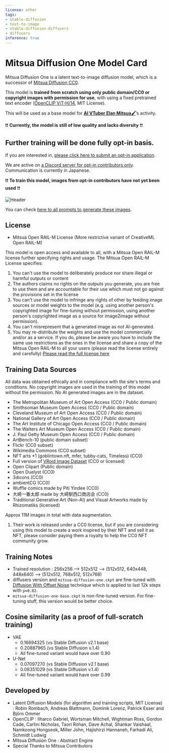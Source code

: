 ```yaml
---
license: other
tags:
- stable-diffusion
- text-to-image
- stable-diffusion-diffusers
- diffusers
inference: true
---
```

# Mitsua Diffusion One Model Card

Mitsua Diffusion One is a latent text-to-image diffusion model, which is a successor of [Mitsua Diffusion CC0](https://huggingface.co/Mitsua/mitsua-diffusion-cc0).

This model is **trained from scratch using only public domain/CC0 or copyright images with permission for use**, with using a fixed pretrained text encoder ([OpenCLIP ViT-H/14](https://github.com/mlfoundations/open_clip), MIT License). 

This will be used as a base model for [**AI VTuber Elan Mitsua🖌️**](https://elanmitsua.com/en/)’s activity. 

❗❗ **Currently, the model is still of low quality and lacks diversity** ❗❗

## Further training will be done fully opt-in basis.

If you are interested in, [please click here to submit an opt-in application](https://forms.gle/Nk3M7UyqSgYAqdpA6).

We are active on [a Discord server for opt-in contributors only](https://discord.com/invite/7VTGRweTUg). Communication is currently in Japanese.

❗❗ **To train this model, images from opt-in contributors have not yet been used** ❗❗

![Header](https://huggingface.co/Mitsua/mitsua-diffusion-one/resolve/main/mitsua-diffusion-one.jpg)

You can check [here to all prompts to generate these images](https://huggingface.co/Mitsua/mitsua-diffusion-one/blob/main/mitsua-diffusion-one-prompts.csv).

## License
- Mitsua Open RAIL-M License (More restrictive variant of CreativeML Open RAIL-M)

This model is open access and available to all, with a Mitsua Open RAIL-M license further specifying rights and usage. The Mitsua Open RAIL-M License specifies:

1. You can't use the model to deliberately produce nor share illegal or harmful outputs or content
2. The authors claims no rights on the outputs you generate, you are free to use them and are accountable for their use which must not go against the provisions set in the license
3. You can't use the model to infringe any rights of other by feeding image sources or model weights to the model (e.g. using another person's copyrighted image for fine-tuning without permission, using another person's copyrighted image as a source for image2image without permission). 
4. You can't misrepresent that a generated image as not AI-generated.
5. You may re-distribute the weights and use the model commercially and/or as a service. If you do, please be aware you have to include the same use restrictions as the ones in the license and share a copy of the Mitsua Open RAIL-M to all your users (please read the license entirely and carefully) [Please read the full license here](https://huggingface.co/Mitsua/mitsua-diffusion-one/blob/main/MODEL-LICENSE)

## Training Data Sources
All data was obtained ethically and in compliance with the site's terms and conditions. 
No copyright images are used in the training of this model without the permission. 
No AI generated images are in the dataset. 

- The Metropolitan Museum of Art Open Access (CC0 / Public domain)
- Smithsonian Museum Open Access (CC0 / Public domain)
- Cleveland Museum of Art Open Access (CC0 / Public domain)
- National Gallery of Art Open Access (CC0 / Public domain)
- The Art Institute of Chicago Open Access (CC0 / Public domain)
- The Walters Art Museum Open Access (CC0 / Public domain)
- J. Paul Getty Museum Open Access (CC0 / Public domain)
- ArtBench-10 (public domain subset)
- Flickr (CC0 subset)
- Wikimedia Commons (CC0 subset)
- NFT arts *1 (goblintown.nft, mfer, tubby-cats, Timeless) (CC0)
- Full version of [VRoid Image Dataset](https://huggingface.co/datasets/Mitsua/vroid-image-dataset-lite) (CC0 or licensed)
- Open Clipart (Public domain)
- Open Duelyst (CC0)
- 3dicons (CC0)
- ambientCG (CC0)
- Wuffle comics made by Piti Yindee (CC0)
- 大崎一番太郎 made by 大崎駅西口商店会 (CC0)
- Traditional Generative Art (Non-AI) and Visual Artworks made by Rhizomatiks (licensed)

Approx 11M images in total with data augmentation.

1. Their work is released under a CC0 license, but if you are considering using this model to create a work inspired by their NFT and sell it as NFT, please consider paying them a royalty to help the CC0 NFT community grow.

## Training Notes
- Trained resolution : 256x256 --> 512x512 --> (512x512, 640x448, 448x640) --> (512x512, 768x512, 512x768)
- diffusers version and `mitsua-diffusion-one.ckpt` are fine-tuned with [Diffusion With Offset Noise](https://www.crosslabs.org/blog/diffusion-with-offset-noise) technique which is applied to last 12k steps with `p=0.02`.
- `mitsua-diffusion-one-base.ckpt` is non-fine-tuned version. For fine-tuning stuff, this version would be better choice.

## Cosine similarity (as a proof of full-scratch training)
- VAE
  - 0.16694325 (vs Stable Diffusion v2.1 base)
  - 0.20887965 (vs Stable Diffusion v.1.4)
  - All fine-tuned variant would have over 0.90
- U-Net
  - 0.07097270 (vs Stable Diffusion v2.1 base)
  - 0.08351029 (vs Stable Diffusion v.1.4)
  - All fine-tuned variant would have over 0.99
 
## Developed by
- Latent Diffusion Models (for algorithm and training scripts, MIT License) : Robin Rombach, Andreas Blattmann, Dominik Lorenz, Patrick Esser and Björn Ommer
- OpenCLIP : Ilharco Gabriel, Wortsman Mitchell, Wightman Ross, Gordon Cade, Carlini Nicholas, Taori Rohan, Dave Achal, Shankar Vaishaal, Namkoong Hongseok, Miller John, Hajishirzi Hannaneh, Farhadi Ali, Schmidt Ludwig
- Mitsua Diffusion One : Abstract Engine
- Special Thanks to Mitsua Contributors


